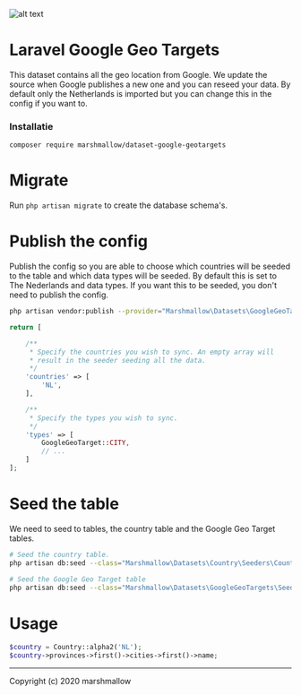 ![alt text](https://cdn.marshmallow-office.com/media/images/logo/marshmallow.transparent.red.png "marshmallow.")

# Laravel Google Geo Targets
This dataset contains all the geo location from Google. We update the source when Google publishes a new one and you can reseed your data. By default only the Netherlands is imported but you can change this in the config if you want to.

### Installatie
```
composer require marshmallow/dataset-google-geotargets
```

# Migrate
Run `php artisan migrate` to create the database schema's.

# Publish the config
Publish the config so you are able to choose which countries will be seeded to the table and which data types will be seeded. By default this is set to The Nederlands and data types. If you want this to be seeded, you don't need to publish the config.
```bash
php artisan vendor:publish --provider="Marshmallow\Datasets\GoogleGeoTargets\ServiceProvider"
```

```php
return [

	/**
	 * Specify the countries you wish to sync. An empty array will
	 * result in the seeder seeding all the data.
	 */
	'countries' => [
		'NL',
	],

	/**
	 * Specify the types you wish to sync.
	 */
	'types' => [
		GoogleGeoTarget::CITY,
		// ...
	]
];
```

# Seed the table
We need to seed to tables, the country table and the Google Geo Target tables.
```bash
# Seed the country table.
php artisan db:seed --class="Marshmallow\Datasets\Country\Seeders\CountrySeeder"

# Seed the Google Geo Target table
php artisan db:seed --class="Marshmallow\Datasets\GoogleGeoTargets\Seeds\GoogleGeoTargetsSeeder"
```

# Usage
```php
$country = Country::alpha2('NL');
$country->provinces->first()->cities->first()->name;
```

- - -

Copyright (c) 2020 marshmallow
